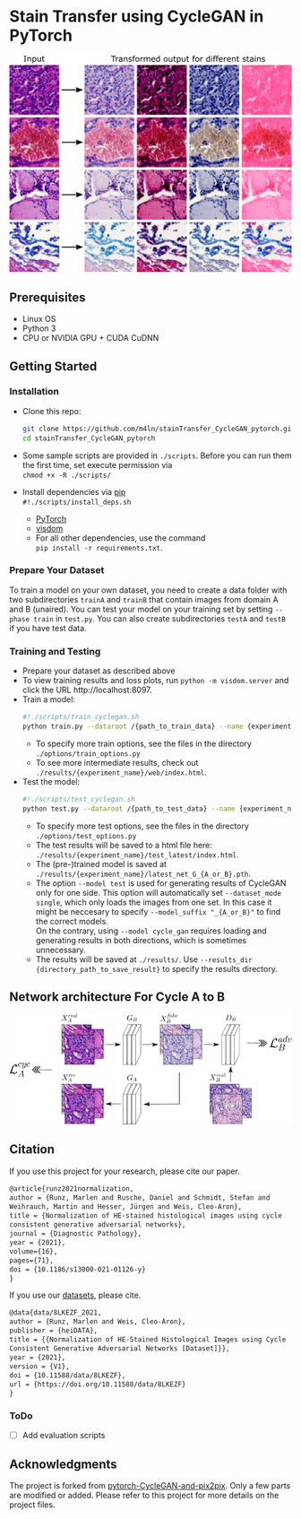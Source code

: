 # Stain Transfer using CycleGAN in PyTorch
<img src="./imgs/example_image_readme.png" alt="example" width="600"/>

## Prerequisites
- Linux OS
- Python 3
- CPU or NVIDIA GPU + CUDA CuDNN

## Getting Started
### Installation

- Clone this repo:
    ```bash
    git clone https://github.com/m4ln/stainTransfer_CycleGAN_pytorch.git
    cd stainTransfer_CycleGAN_pytorch
    ```
- Some sample scripts are provided in `./scripts`. Before you can run them the first time, set execute permission via  
`chmod +x -R ./scripts/`

- Install dependencies via [pip](https://pypi.org/project/pip/)  
`#!./scripts/install_deps.sh`
  - [PyTorch](https://pytorch.org/get-started/locally/)
  - [visdom](https://github.com/facebookresearch/visdom)
  - For all other dependencies, use the command  
    `pip install -r requirements.txt`.
    
### Prepare Your Dataset
To train a model on your own dataset, you need to create a data folder with two subdirectories `trainA` and `trainB` that contain images from domain A and B (unaired). You can test your model on your training set by setting `--phase train` in `test.py`. You can also create subdirectories `testA` and `testB` if you have test data.

### Training and Testing
- Prepare your dataset as described above
- To view training results and loss plots, run `python -m visdom.server` and click the URL http://localhost:8097.
- Train a model:
  ```bash
  #!./scripts/train_cyclegan.sh
  python train.py --dataroot /{path_to_train_data} --name {experiment_name}
  ```
  - To specify more train options, see the files in the directory `./options/train_options.py`
  - To see more intermediate results, check out `./results/{experiment_name}/web/index.html`.
- Test the model:
  ```bash
  #!./scripts/test_cyclegan.sh
  python test.py --dataroot /{path_to_test_data} --name {experiment_name} --model cycle_gan
  ```
  - To specify more test options, see the files in the directory `./options/test_options.py`
  - The test results will be saved to a html file here: `./results/{experiment_name}/test_latest/index.html`.
  - The (pre-)trained model is saved at `./results/{experiment_name}/latest_net_G_{A_or_B}.pth`.
  - The option `--model test` is used for generating results of CycleGAN only for one side. This option will automatically set `--dataset_mode single`, which only loads the images from one set. In this case it might be neccesary to specify `--model_suffix "_{A_or_B}"` to find the correct models.  
  On the contrary, using `--model cycle_gan` requires loading and generating results in both directions, which is sometimes unnecessary.
  - The results will be saved at `./results/`. Use `--results_dir {directory_path_to_save_result}` to specify the results directory.

## Network architecture For Cycle A to B
<img src="./imgs/cycleGAN_scheme_AtoB.png" alt="schemeAtoB"/>

## Citation
If you use this project for your research, please cite our paper.
```
@article{runz2021normalization,
author = {Runz, Marlen and Rusche, Daniel and Schmidt, Stefan and Weihrauch, Martin and Hesser, Jürgen and Weis, Cleo-Aron},
title = {Normalization of HE-stained histological images using cycle consistent generative adversarial networks},
journal = {Diagnostic Pathology},
year = {2021},
volume={16},
pages={71},
doi = {10.1186/s13000-021-01126-y}
}
```

If you use our [datasets](https://doi.org/10.11588/data/8LKEZF), please cite.
```
@data{data/8LKEZF_2021,
author = {Runz, Marlen and Weis, Cleo-Aron},
publisher = {heiDATA},
title = {{Normalization of HE-Stained Histological Images using Cycle Consistent Generative Adversarial Networks [Dataset]}},
year = {2021},
version = {V1},
doi = {10.11588/data/8LKEZF},
url = {https://doi.org/10.11588/data/8LKEZF}
}
```

### ToDo
- [ ] Add evaluation scripts 

## Acknowledgments
The project is forked from [pytorch-CycleGAN-and-pix2pix](https://github.com/junyanz/pytorch-CycleGAN-and-pix2pix).
Only a few parts are modified or added. Please refer to this project for more details on the project files.
